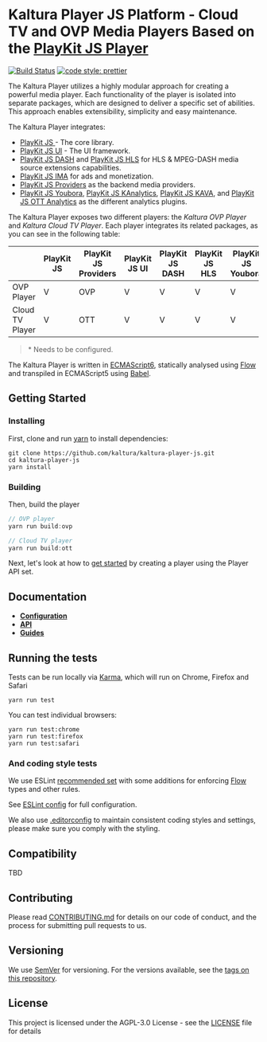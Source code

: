 # Kaltura Player JS Platform - Cloud TV and OVP Media Players Based on the [PlayKit JS Player]

[![Build Status](https://travis-ci.org/kaltura/kaltura-player-js.svg?branch=master)](https://travis-ci.org/kaltura/kaltura-player-js)
[![code style: prettier](https://img.shields.io/badge/code_style-prettier-ff69b4.svg?style=flat-square)](https://github.com/prettier/prettier)

The Kaltura Player utilizes a highly modular approach for creating a powerful media player.
Each functionality of the player is isolated into separate packages, which are designed to deliver a specific set of abilities.
This approach enables extensibility, simplicity and easy maintenance.

The Kaltura Player integrates:

- [PlayKit JS ](https://github.com/kaltura/playkit-js) - The core library.
- [PlayKit JS UI](https://github.com/kaltura/playkit-js-ui) - The UI framework.
- [PlayKit JS DASH](https://github.com/kaltura/playkit-js-dash) and [PlayKit JS HLS](https://github.com/kaltura/playkit-js-hls) for HLS & MPEG-DASH media source extensions capabilities.
- [PlayKit JS IMA](https://github.com/kaltura/playkit-js-ima) for ads and monetization.
- [PlayKit JS Providers](https://github.com/kaltura/playkit-js-providers) as the backend media providers.
- [PlayKit JS Youbora](https://github.com/kaltura/playkit-js-youbora), [PlayKit JS KAnalytics](https://github.com/kaltura/playkit-js-kanalytics), [PlayKit JS KAVA](https://github.com/kaltura/playkit-js-kava), and [PlayKit JS OTT Analytics](https://github.com/kaltura/playkit-js-ott-analytics) as the different analytics plugins.

The Kaltura Player exposes two different players: the _Kaltura OVP Player_ and _Kaltura Cloud TV Player_. Each player integrates its related packages, as you can see in the following table:

|                 | PlayKit JS | PlayKit JS Providers | PlayKit JS UI | PlayKit JS DASH | PlayKit JS HLS | PlayKit JS Youbora | PlayKit JS KAnalytics | PlayKit JS OTT Analytics | PlayKit JS KAVA |
| --------------- | ---------- | -------------------- | ------------- | --------------- | -------------- | ------------------ | --------------------- | ------------------------ | --------------- |
| OVP Player      | V          | OVP                  | V             | V               | V              | V                  | V                     |                          | V               |  |
| Cloud TV Player | V          | OTT                  | V             | V               | V              | V                  |                       | V                        | V (\*)          |

> \* Needs to be configured.

The Kaltura Player is written in [ECMAScript6], statically analysed using [Flow] and transpiled in ECMAScript5 using [Babel].

[flow]: https://flow.org/
[ecmascript6]: https://github.com/ericdouglas/ES6-Learning#articles--tutorials
[babel]: https://babeljs.io
[playkit js player]: https://github.com/kaltura/playkit-js

## Getting Started

### Installing

First, clone and run [yarn] to install dependencies:

[yarn]: https://yarnpkg.com/lang/en/

```
git clone https://github.com/kaltura/kaltura-player-js.git
cd kaltura-player-js
yarn install
```

### Building

Then, build the player

```javascript
// OVP player
yarn run build:ovp

// Cloud TV player
yarn run build:ott
```

Next, let's look at how to [get started](./docs/player-setup.md) by creating a player using the Player API set.

## Documentation

- [**Configuration**](./docs/configuration.md)
- [**API**](./docs/api.md)
- [**Guides**](./docs/guides.md)

## Running the tests

Tests can be run locally via [Karma], which will run on Chrome, Firefox and Safari

[karma]: https://karma-runner.github.io/1.0/index.html

```
yarn run test
```

You can test individual browsers:

```
yarn run test:chrome
yarn run test:firefox
yarn run test:safari
```

### And coding style tests

We use ESLint [recommended set](http://eslint.org/docs/rules/) with some additions for enforcing [Flow] types and other rules.

See [ESLint config](.eslintrc.json) for full configuration.

We also use [.editorconfig](.editorconfig) to maintain consistent coding styles and settings, please make sure you comply with the styling.

## Compatibility

TBD

## Contributing

Please read [CONTRIBUTING.md](https://github.com/kaltura/platform-install-packages/blob/master/CONTRIBUTING.md) for details on our code of conduct, and the process for submitting pull requests to us.

## Versioning

We use [SemVer](http://semver.org/) for versioning. For the versions available, see the [tags on this repository](https://github.com/kaltura/playkit-js-providers/tags).

## License

This project is licensed under the AGPL-3.0 License - see the [LICENSE](LICENSE) file for details
